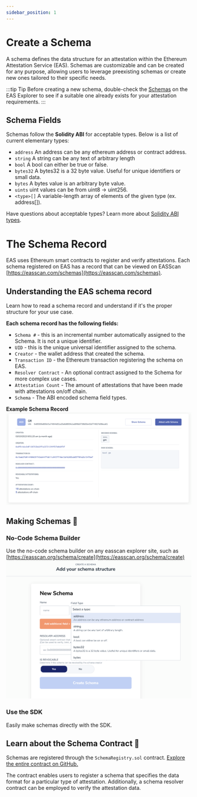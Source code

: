 ```yaml
---
sidebar_position: 1
---
```


# Create a Schema

A schema defines the data structure for an attestation within the Ethereum Attestation Service (EAS). Schemas are customizable and can be created for any purpose, allowing users to leverage preexisting schemas or create new ones tailored to their specific needs.

:::tip Tip
Before creating a new schema, double-check the [Schemas](https://easscan.org/schemas) on the EAS Explorer to see if a suitable one already exists for your attestation requirements.
:::

## Schema Fields

Schemas follow the **Solidity ABI** for acceptable types. Below is a list of current elementary types:

- `address` An address can be any ethereum address or contract address.
- `string` A string can be any text of arbitrary length
- `bool` A bool can either be true or false.
- `bytes32` A bytes32 is a 32 byte value. Useful for unique identifiers or small data.
- `bytes` A bytes value is an arbitrary byte value.
- `uints` uint values can be from uint8 -> uint256.
- `<type>[]`  A variable-length array of elements of the given type (ex. address[]).

Have questions about acceptable types? Learn more
about [Solidity ABI types](https://docs.soliditylang.org/en/v0.8.16/abi-spec.html).


# The Schema Record
EAS uses Ethereum smart contracts to register and verify attestations. Each schema registered on EAS has a record that can be viewed on EASScan [https://easscan.com/schemas](https://easscan.com/schemas). 

## Understanding the EAS schema record
Learn how to read a schema record and understand if it's the proper structure for your use case.

**Each schema record has the following fields:**
- `Schema #` - this is an incremental number automatically assigned to the Schema. It is not a unique identifier.
- `UID` - this is the unique universal identifier assigned to the schema.
- `Creator` - the wallet address that created the schema.
- `Transaction ID` - the Ethereum transaction registering the schema on EAS.
- `Resolver Contract` - An optional contract assigned to the Schema for more complex use cases.
- `Attestation Count` - The amount of attestations that have been made with attestations on/off chain.
- `Schema` - The ABI encoded schema field types.

**Example Schema Record**
![#33 - Make A Statement](./img/gm-schema.png)

## Making Schemas 🧙

### No-Code Schema Builder
Use the no-code schema builder on any easscan explorer site, such as [https://easscan.org/schema/create](https://easscan.org/schema/create)
![No Code Schema Builder](./img/no-code-schema.png)

### Use the SDK
Easily make schemas directly with the SDK.



## Learn about the Schema Contract 📄
Schemas are registered through the `SchemaRegistry.sol` contract. [Explore the entire contract on GitHub.](https://github.com/ethereum-attestation-service/eas-contracts/blob/master/contracts/SchemaRegistry.sol)

The contract enables users to register a schema that specifies the data format for a particular type of attestation. Additionally, a schema resolver contract can be employed to verify the attestation data.